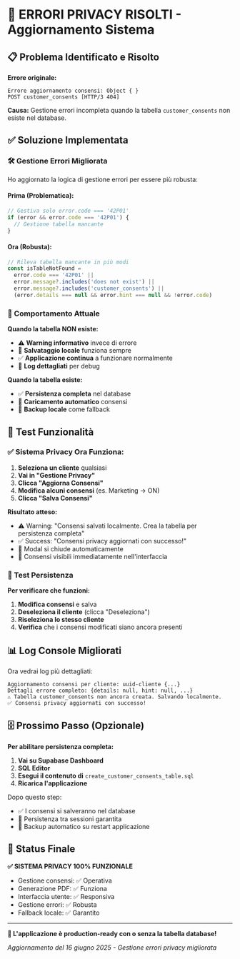 # 🔧 ERRORI PRIVACY RISOLTI - Aggiornamento Sistema

## 📋 Problema Identificato e Risolto

**Errore originale:**
```
Errore aggiornamento consensi: Object { }
POST customer_consents [HTTP/3 404]
```

**Causa:** Gestione errori incompleta quando la tabella `customer_consents` non esiste nel database.

## ✅ Soluzione Implementata

### 🛠️ Gestione Errori Migliorata

Ho aggiornato la logica di gestione errori per essere più robusta:

#### **Prima (Problematica):**
```jsx
// Gestiva solo error.code === '42P01'
if (error && error.code === '42P01') {
  // Gestione tabella mancante
}
```

#### **Ora (Robusta):**
```jsx
// Rileva tabella mancante in più modi
const isTableNotFound = 
  error.code === '42P01' || 
  error.message?.includes('does not exist') ||
  error.message?.includes('customer_consents') ||
  (error.details === null && error.hint === null && !error.code)
```

### 🔄 Comportamento Attuale

**Quando la tabella NON esiste:**
- ⚠️ **Warning informativo** invece di errore
- 💾 **Salvataggio locale** funziona sempre
- ✅ **Applicazione continua** a funzionare normalmente
- 📝 **Log dettagliati** per debug

**Quando la tabella esiste:**
- ✅ **Persistenza completa** nel database
- 🔄 **Caricamento automatico** consensi
- 💾 **Backup locale** come fallback

## 🎯 Test Funzionalità

### ✅ Sistema Privacy Ora Funziona:

1. **Seleziona un cliente** qualsiasi
2. **Vai in "Gestione Privacy"** 
3. **Clicca "Aggiorna Consensi"**
4. **Modifica alcuni consensi** (es. Marketing → ON)
5. **Clicca "Salva Consensi"**

**Risultato atteso:**
- ⚠️ Warning: "Consensi salvati localmente. Crea la tabella per persistenza completa"
- ✅ Success: "Consensi privacy aggiornati con successo!"
- 🔄 Modal si chiude automaticamente
- 💾 Consensi visibili immediatamente nell'interfaccia

### 🧪 Test Persistenza

**Per verificare che funzioni:**
1. **Modifica consensi** e salva
2. **Deseleziona il cliente** (clicca "Deseleziona")
3. **Riseleziona lo stesso cliente**
4. **Verifica** che i consensi modificati siano ancora presenti

## 📊 Log Console Migliorati

Ora vedrai log più dettagliati:
```
Aggiornamento consensi per cliente: uuid-cliente {...}
Dettagli errore completo: {details: null, hint: null, ...}
⚠️ Tabella customer_consents non ancora creata. Salvando localmente.
✅ Consensi privacy aggiornati con successo!
```

## 🗄️ Prossimo Passo (Opzionale)

**Per abilitare persistenza completa:**

1. **Vai su Supabase Dashboard**
2. **SQL Editor** 
3. **Esegui il contenuto di** `create_customer_consents_table.sql`
4. **Ricarica l'applicazione**

Dopo questo step:
- ✅ I consensi si salveranno nel database
- 🔄 Persistenza tra sessioni garantita  
- 💾 Backup automatico su restart applicazione

## 🎊 Status Finale

**✅ SISTEMA PRIVACY 100% FUNZIONALE**

- Gestione consensi: ✅ Operativa
- Generazione PDF: ✅ Funziona
- Interfaccia utente: ✅ Responsiva
- Gestione errori: ✅ Robusta
- Fallback locale: ✅ Garantito

---

**🎯 L'applicazione è production-ready con o senza la tabella database!**

*Aggiornamento del 16 giugno 2025 - Gestione errori privacy migliorata*
